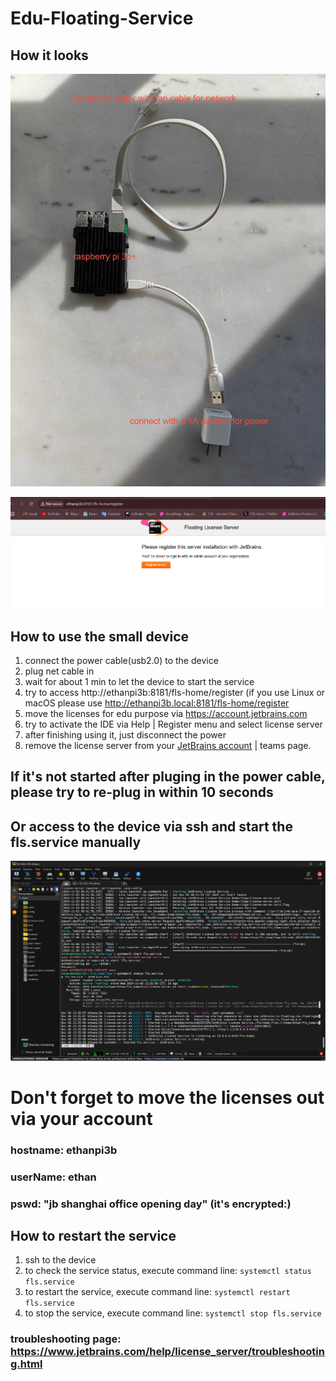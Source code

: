 # Edu-Floating-Service

## How it looks

![img.png](resources/looks.png)

![img.png](resources/browser.png)

## How to use the small device

1. connect the power cable(usb2.0) to the device
2. plug net cable in
3. wait for about 1 min to let the device to start the service
4. try to access http://ethanpi3b:8181/fls-home/register (if you use Linux or macOS please use http://ethanpi3b.local:8181/fls-home/register 
5. move the licenses for edu purpose via https://account.jetbrains.com
6. try to activate the IDE via Help | Register menu and select license server
7. after finishing using it, just disconnect the power
8. remove the license server from your [JetBrains account](https://account.jetbrains.com) | teams page.

## If it's not started after pluging in the power cable, please try to re-plug in within 10 seconds
## Or access to the device via ssh and start the fls.service manually

![img.png](resources/img.png)

# Don't forget to move the licenses out via your account

### hostname: ethanpi3b
### userName: ethan
### pswd: "jb shanghai office opening day" (it's encrypted:)

## How to restart the service

1. ssh to the device
2. to check the service status, execute command line: `systemctl status fls.service`
3. to restart the service, execute command line: `systemctl restart fls.service`
4. to stop the service, execute command line: `systemctl stop fls.service`

### troubleshooting page: https://www.jetbrains.com/help/license_server/troubleshooting.html
